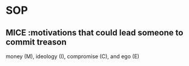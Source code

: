 # SOP
## MICE :motivations that could lead someone to commit treason
money (M), ideology (I), compromise (C), and ego (E)